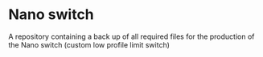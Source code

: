 # Nano switch
A repository containing a back up of all required files for the production of the Nano switch (custom low profile limit switch)
